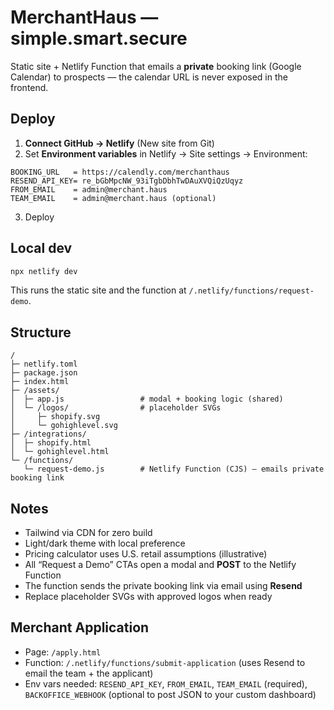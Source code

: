 # MerchantHaus — simple.smart.secure

Static site + Netlify Function that emails a **private** booking link (Google Calendar) to prospects — the calendar URL is never exposed in the frontend.

## Deploy

1) **Connect GitHub → Netlify** (New site from Git)
2) Set **Environment variables** in Netlify → Site settings → Environment:
```
BOOKING_URL   = https://calendly.com/merchanthaus
RESEND_API_KEY= re_bGbMpcNW_93iTgbDbhTwDAuXVQiQzUqyz
FROM_EMAIL    = admin@merchant.haus
TEAM_EMAIL    = admin@merchant.haus (optional)
```
3) Deploy

## Local dev
```bash
npx netlify dev
```
This runs the static site and the function at `/.netlify/functions/request-demo`.

## Structure
```
/
├─ netlify.toml
├─ package.json
├─ index.html
├─ /assets/
│  ├─ app.js                 # modal + booking logic (shared)
│  └─ /logos/                # placeholder SVGs
│     ├─ shopify.svg
│     └─ gohighlevel.svg
├─ /integrations/
│  ├─ shopify.html
│  └─ gohighlevel.html
└─ /functions/
   └─ request-demo.js        # Netlify Function (CJS) — emails private booking link
```

## Notes
- Tailwind via CDN for zero build
- Light/dark theme with local preference
- Pricing calculator uses U.S. retail assumptions (illustrative)
- All “Request a Demo” CTAs open a modal and **POST** to the Netlify Function
- The function sends the private booking link via email using **Resend**
- Replace placeholder SVGs with approved logos when ready


## Merchant Application
- Page: `/apply.html`
- Function: `/.netlify/functions/submit-application` (uses Resend to email the team + the applicant)
- Env vars needed: `RESEND_API_KEY`, `FROM_EMAIL`, `TEAM_EMAIL` (required), `BACKOFFICE_WEBHOOK` (optional to post JSON to your custom dashboard)

